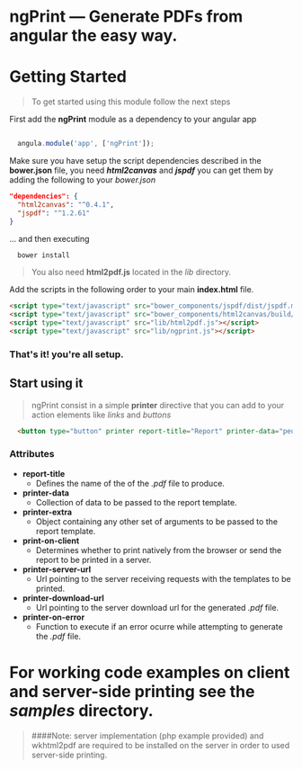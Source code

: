 ngPrint — Generate PDFs from angular the easy way.
==================================================

# Getting Started

> To get started using this module follow the next steps

First add the **ngPrint** module as a dependency to your angular app

```javascript

  angula.module('app', ['ngPrint']);
```

Make sure you have setup the script dependencies described in the **bower.json** file, you need ***html2canvas*** and ***jspdf*** you can get them by adding the following to your *bower.json*

```json
"dependencies": {
  "html2canvas": "^0.4.1",
  "jspdf": "^1.2.61"
}
```

... and then executing

```bash
  bower install
```

>You also need **html2pdf.js** located in the *lib* directory.


Add the scripts in the following order to your main **index.html** file.

```html
<script type="text/javascript" src="bower_components/jspdf/dist/jspdf.min.js"></script>
<script type="text/javascript" src="bower_components/html2canvas/build/html2canvas.min.js"></script>
<script type="text/javascript" src="lib/html2pdf.js"></script>
<script type="text/javascript" src="lib/ngprint.js"></script>
```

### That's it! you're all setup.

## Start using it

>ngPrint consist in a simple **printer** directive that you can add to your action elements like *links* and *buttons*

```html
  <button type="button" printer report-title="Report" printer-data="people" print-on-client="true" report-template-url="{{reportTemplate}}"> Print</button>
```


### Attributes

* **report-title**
  * Defines the name of the of the *.pdf* file to produce.
* **printer-data**
  * Collection of data to be passed to the report template.
* **printer-extra**
  * Object containing any other set of arguments to be passed to the report template.
* **print-on-client**
  * Determines whether to print natively from the browser or send the report to be printed in a server.
* **printer-server-url**
  * Url pointing to the server receiving requests with the templates to be printed.
* **printer-download-url**
  * Url pointing to the server download url for the generated *.pdf* file.
* **printer-on-error**
  * Function to execute if an error ocurre while attempting to generate the *.pdf* file.


# For working code examples on client and server-side printing see the ***samples*** directory.

>####Note: server implementation (php example provided) and wkhtml2pdf are required to be installed on the server in order to used server-side printing.
